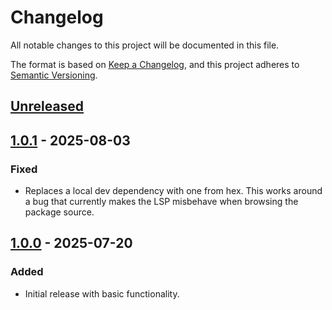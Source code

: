 # Changelog

All notable changes to this project will be documented in this file.

The format is based on [Keep a Changelog](https://keepachangelog.com/en/1.1.0/),
and this project adheres to [Semantic Versioning](https://semver.org/spec/v2.0.0.html).

## [Unreleased]

## [1.0.1] - 2025-08-03

### Fixed
- Replaces a local dev dependency with one from hex.
  This works around a bug that currently makes the LSP misbehave when
  browsing the package source.

## [1.0.0] - 2025-07-20

### Added
- Initial release with basic functionality.

[Unreleased]: https://github.com/sbergen/spoke/compare/spoke_mqtt_js-v1.1.0...HEAD
[1.0.1]: https://github.com/sbergen/spoke/releases/tag/spoke_mqtt_js-v1.1.0
[1.0.0]: https://github.com/sbergen/spoke/releases/tag/v1.0.0
